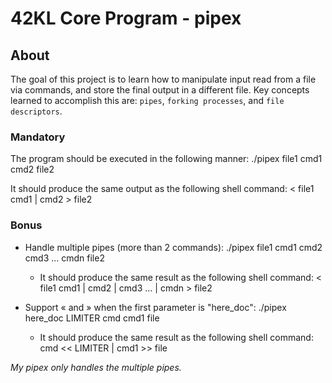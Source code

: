 # 42KL Core Program - pipex

## About
The goal of this project is to learn how to manipulate input read from a file via commands, and store the final output in a different file. Key concepts learned to accomplish this are: `pipes`, `forking processes`, and `file descriptors`.

### Mandatory

The program should be executed in the following manner: ./pipex file1 cmd1 cmd2 file2

It should produce the same output as the following shell command: < file1 cmd1 | cmd2 > file2

### Bonus

* Handle multiple pipes (more than 2 commands): ./pipex file1 cmd1 cmd2 cmd3 ... cmdn file2
  * It should produce the same result as the following shell command: < file1 cmd1 | cmd2 | cmd3 ... | cmdn > file2
  
* Support « and » when the first parameter is "here_doc": ./pipex here_doc LIMITER cmd cmd1 file
  * It should produce the same result as the following shell command: cmd << LIMITER | cmd1 >> file
  
  
*My pipex only handles the multiple pipes.*
